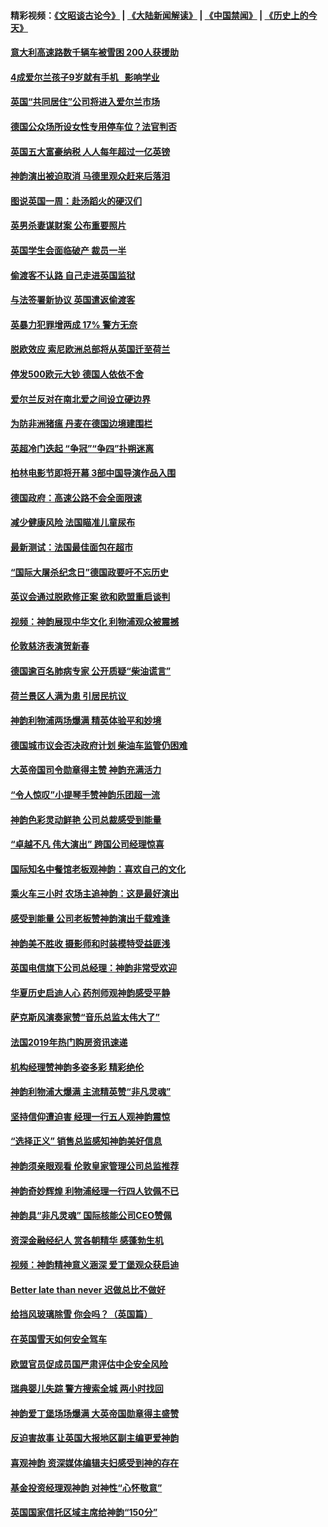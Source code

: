 #### 精彩视频：[《文昭谈古论今》](https://github.com/gfw-breaker/wenzhao) | [《大陆新闻解读》](https://github.com/gfw-breaker/ntdtv-comedy) | [《中国禁闻》](https://github.com/gfw-breaker/ntdtv-news) | [《历史上的今天》](https://github.com/gfw-breaker/today-in-history) 

#### [意大利高速路数千辆车被雪困 200人获援助](../pages/nsc974/n11022003.md?t=02031530) 

#### [4成爱尔兰孩子9岁就有手机   影响学业](../pages/nsc974/n11018141.md?t=02031530) 

#### [英国“共同居住”公司将进入爱尔兰市场](../pages/nsc974/n11018074.md?t=02031530) 

#### [德国公众场所设女性专用停车位？法官判否](../pages/nsc974/n11018033.md?t=02031530) 

#### [英国五大富豪纳税 人人每年超过一亿英镑](../pages/nsc974/n11016706.md?t=02031530) 

#### [神韵演出被迫取消 马德里观众赶来后落泪](../pages/nsc974/n11016854.md?t=02031530) 

#### [图说英国一周：赴汤蹈火的硬汉们](../pages/nsc974/n11016810.md?t=02031530) 

#### [英男杀妻谋财案 公布重要照片](../pages/nsc974/n11016778.md?t=02031530) 

#### [英国学生会面临破产 裁员一半](../pages/nsc974/n11016766.md?t=02031530) 

#### [偷渡客不认路 自己走进英国监狱](../pages/nsc974/n11016763.md?t=02031530) 

#### [与法签署新协议 英国遣返偷渡客](../pages/nsc974/n11016756.md?t=02031530) 

#### [英暴力犯罪增两成 17% 警方无奈](../pages/nsc974/n11016787.md?t=02031530) 

#### [脱欧效应 索尼欧洲总部将从英国迁至荷兰](../pages/nsc974/n11015209.md?t=02031530) 

#### [停发500欧元大钞 德国人依依不舍](../pages/nsc974/n11015417.md?t=02031530) 

#### [爱尔兰反对在南北爱之间设立硬边界](../pages/nsc974/n11015382.md?t=02031530) 

#### [为防非洲猪瘟 丹麦在德国边境建围栏](../pages/nsc974/n11014368.md?t=02031530) 

#### [英超冷门迭起 “争冠”“争四”扑朔迷离](../pages/nsc974/n11014053.md?t=02031530) 

#### [柏林电影节即将开幕 3部中国导演作品入围](../pages/nsc974/n11013824.md?t=02031530) 

#### [德国政府：高速公路不会全面限速](../pages/nsc974/n11013841.md?t=02031530) 

#### [减少健康风险 法国瞄准儿童尿布](../pages/nsc974/n11012630.md?t=02031530) 

#### [最新测试：法国最佳面包在超市](../pages/nsc974/n11012842.md?t=02031530) 

#### [“国际大屠杀纪念日”德国政要吁不忘历史](../pages/nsc974/n11012513.md?t=02031530) 

#### [英议会通过脱欧修正案 欲和欧盟重启谈判](../pages/nsc974/n11011622.md?t=02031530) 

#### [视频：神韵展现中华文化 利物浦观众被震撼](../pages/nsc974/n11011005.md?t=02031530) 

#### [伦敦慈济表演贺新春](../pages/nsc974/n11011139.md?t=02031530) 

#### [德国逾百名肺病专家 公开质疑“柴油谎言”](../pages/nsc974/n11010325.md?t=02031530) 

#### [荷兰景区人满为患 引居民抗议 ](../pages/nsc974/n11010747.md?t=02031530) 

#### [神韵利物浦两场爆满 精英体验平和妙境](../pages/nsc974/n11010417.md?t=02031530) 

#### [德国城市议会否决政府计划 柴油车监管仍困难](../pages/nsc974/n11010716.md?t=02031530) 

#### [大英帝国司令勋章得主赞 神韵充满活力](../pages/nsc974/n11009434.md?t=02031530) 

#### [“令人惊叹”小提琴手赞神韵乐团超一流](../pages/nsc974/n11009535.md?t=02031530) 

#### [神韵色彩灵动鲜艳 公司总裁感受到能量](../pages/nsc974/n11009391.md?t=02031530) 

#### [“卓越不凡 伟大演出” 跨国公司经理惊喜](../pages/nsc974/n11009359.md?t=02031530) 

#### [国际知名中餐馆老板观神韵：喜欢自己的文化](../pages/nsc974/n11009314.md?t=02031530) 

#### [乘火车三小时 农场主追神韵：这是最好演出](../pages/nsc974/n11009299.md?t=02031530) 

#### [感受到能量 公司老板赞神韵演出千载难逢](../pages/nsc974/n11009226.md?t=02031530) 

#### [神韵美不胜收 摄影师和时装模特受益匪浅](../pages/nsc974/n11009171.md?t=02031530) 

#### [英国电信旗下公司总经理：神韵非常受欢迎](../pages/nsc974/n11008992.md?t=02031530) 

#### [华夏历史启迪人心 药剂师观神韵感受平静](../pages/nsc974/n11007232.md?t=02031530) 

#### [萨克斯风演奏家赞“音乐总监太伟大了”](../pages/nsc974/n11007174.md?t=02031530) 

#### [法国2019年热门购房资讯速递](../pages/nsc974/n10947033.md?t=02031530) 

#### [机构经理赞神韵多姿多彩 精彩绝伦](../pages/nsc974/n11006484.md?t=02031530) 

#### [神韵利物浦大爆满 主流精英赞“非凡灵魂”](../pages/nsc974/n11006697.md?t=02031530) 

#### [坚持信仰遭迫害 经理一行五人观神韵震惊](../pages/nsc974/n11006523.md?t=02031530) 

#### [“选择正义” 销售总监感知神韵美好信息](../pages/nsc974/n11006437.md?t=02031530) 

#### [神韵须亲眼观看 伦敦皇家管理公司总监推荐](../pages/nsc974/n11006402.md?t=02031530) 

#### [神韵奇妙辉煌 利物浦经理一行四人钦佩不已](../pages/nsc974/n11006397.md?t=02031530) 

#### [神韵具“非凡灵魂” 国际核能公司CEO赞佩](../pages/nsc974/n11006353.md?t=02031530) 

#### [资深金融经纪人 赏各朝精华 感蓬勃生机](../pages/nsc974/n11006347.md?t=02031530) 

#### [视频：神韵精神意义涵深 爱丁堡观众获启迪](../pages/nsc974/n11004622.md?t=02031530) 

#### [Better late than never 迟做总比不做好](../pages/nsc974/n11004768.md?t=02031530) 

#### [给挡风玻璃除雪 你会吗？（英国篇）](../pages/nsc974/n11004765.md?t=02031530) 

#### [在英国雪天如何安全驾车](../pages/nsc974/n11004758.md?t=02031530) 

#### [欧盟官员促成员国严肃评估中企安全风险](../pages/nsc974/n11004719.md?t=02031530) 

#### [瑞典婴儿失踪 警方搜索全城 两小时找回](../pages/nsc974/n11004065.md?t=02031530) 

#### [神韵爱丁堡场场爆满 大英帝国勋章得主盛赞](../pages/nsc974/n11003114.md?t=02031530) 

#### [反迫害故事 让英国大报地区副主编更爱神韵](../pages/nsc974/n11003184.md?t=02031530) 

#### [喜观神韵 资深媒体编辑夫妇感受到神的存在](../pages/nsc974/n11003116.md?t=02031530) 

#### [基金投资经理观神韵 对神性“心怀敬意”](../pages/nsc974/n11003069.md?t=02031530) 

#### [英国国家信托区域主席给神韵“150分”](../pages/nsc974/n11003048.md?t=02031530) 

